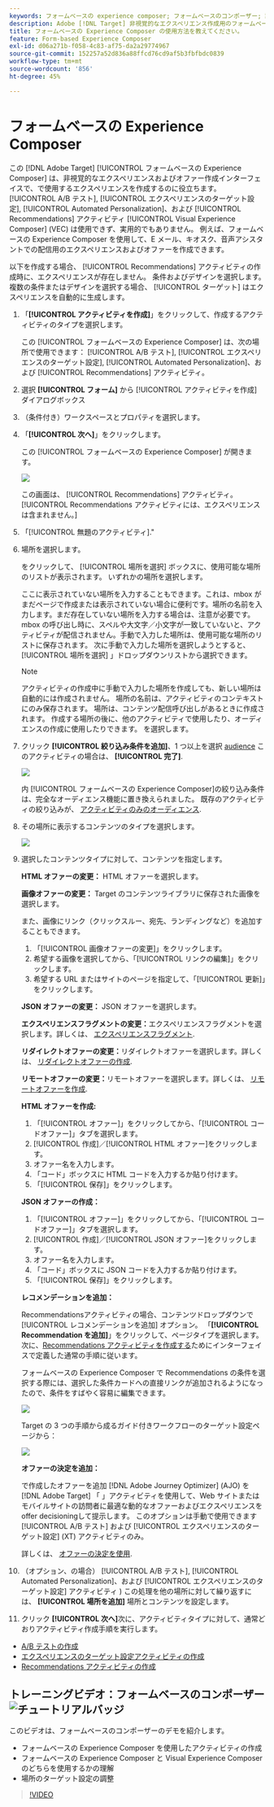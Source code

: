 ```yaml
---
keywords: フォームベースの experience composer; フォームベースのコンポーザー; 調整
description: Adobe [!DNL Target] 非視覚的なエクスペリエンス作成用のフォームベースの Experience Composer。 VEC が使用できない、または実用的でない場合に、このコンポーザーを使用します。
title: フォームベースの Experience Composer の使用方法を教えてください。
feature: Form-based Experience Composer
exl-id: d06a271b-f058-4c83-af75-da2a29774967
source-git-commit: 152257a52d836a88ffcd76cd9af5b3fbfbdc0839
workflow-type: tm+mt
source-wordcount: '856'
ht-degree: 45%

---
```


# フォームベースの Experience Composer

この [!DNL Adobe Target] [!UICONTROL フォームベースの Experience Composer] は、非視覚的なエクスペリエンスおよびオファー作成インターフェイスで、で使用するエクスペリエンスを作成するのに役立ちます。 [!UICONTROL A/B テスト], [!UICONTROL エクスペリエンスのターゲット設定], [!UICONTROL Automated Personalization]、および [!UICONTROL Recommendations] アクティビティ [!UICONTROL Visual Experience Composer] (VEC) は使用できず、実用的でもありません。 例えば、フォームベースの Experience Composer を使用して、E メール、キオスク、音声アシスタントでの配信用のエクスペリエンスおよびオファーを作成できます。

以下を作成する場合、 [!UICONTROL Recommendations] アクティビティの作成時に、エクスペリエンスが存在しません。 条件およびデザインを選択します。複数の条件またはデザインを選択する場合、 [!UICONTROL ターゲット] はエクスペリエンスを自動的に生成します。

1. 「**[!UICONTROL アクティビティを作成]**」をクリックして、作成するアクティビティのタイプを選択します。

   この [!UICONTROL フォームベースの Experience Composer] は、次の場所で使用できます： [!UICONTROL A/B テスト], [!UICONTROL エクスペリエンスのターゲット設定], [!UICONTROL Automated Personalization]、および [!UICONTROL Recommendations] アクティビティ。

1. 選択 **[!UICONTROL フォーム]** から [!UICONTROL アクティビティを作成] ダイアログボックス

1. （条件付き）ワークスペースとプロパティを選択します。

1. 「**[!UICONTROL 次へ]**」をクリックします。

   この [!UICONTROL フォームベースの Experience Composer] が開きます。

   ![](assets/location_refinements.png)

   この画面は、 [!UICONTROL Recommendations] アクティビティ。 [!UICONTROL Recommendations アクティビティには、エクスペリエンスは含まれません。]

1. 「[!UICONTROL 無題のアクティビティ].&quot;
1. 場所を選択します。

   をクリックして、 [!UICONTROL 場所を選択] ボックスに、使用可能な場所のリストが表示されます。 いずれかの場所を選択します。

   ここに表示されていない場所を入力することもできます。これは、mbox がまだページで作成または表示されていない場合に便利です。場所の名前を入力します。まだ存在していない場所を入力する場合は、注意が必要です。mbox の呼び出し時に、スペルや大文字／小文字が一致していないと、アクティビティが配信されません。手動で入力した場所は、使用可能な場所のリストに保存されます。 次に手動で入力した場所を選択しようとすると、 [!UICONTROL 場所を選択] 」ドロップダウンリストから選択できます。

   >[!NOTE]
   >
   >アクティビティの作成中に手動で入力した場所を作成しても、新しい場所は自動的には作成されません。 場所の名前は、アクティビティのコンテキストにのみ保存されます。 場所は、コンテンツ配信呼び出しがあるときに作成されます。 作成する場所の後に、他のアクティビティで使用したり、オーディエンスの作成に使用したりできます。 を選択します。

1. クリック **[!UICONTROL 絞り込み条件を追加]**、1 つ以上を選択 [audience](/help/main/c-target/target.md#concept_A782F8481A5041EBA75103CB26376522) このアクティビティの場合は、 **[!UICONTROL 完了]**.

   ![](assets/location_refinements_2.png)

   内 [!UICONTROL フォームベースの Experience Composer]の絞り込み条件は、完全なオーディエンス機能に置き換えられました。 既存のアクティビティの絞り込みが、 [アクティビティのみのオーディエンス](/help/main/c-target/creating-activity-only-audience.md#concept_A6BADCF530ED4AE1852E677FEBE68483).

1. その場所に表示するコンテンツのタイプを選択します。

   ![](assets/form_content.png)

1. 選択したコンテンツタイプに対して、コンテンツを指定します。

   **HTML オファーの変更：** HTML オファーを選択します。

   **画像オファーの変更：** Target のコンテンツライブラリに保存された画像を選択します。

   また、画像にリンク（クリックスルー、宛先、ランディングなど）を追加することもできます。

   1. 「[!UICONTROL 画像オファーの変更]」をクリックします。
   1. 希望する画像を選択してから、「[!UICONTROL リンクの編集]」をクリックします。
   1. 希望する URL またはサイトのページを指定して、「[!UICONTROL 更新]」をクリックします。

   **JSON オファーの変更：** JSON オファーを選択します。

   **エクスペリエンスフラグメントの変更：**&#x200B;エクスペリエンスフラグメントを選択します。詳しくは、 [エクスペリエンスフラグメント](/help/main/c-experiences/c-manage-content/aem-experience-fragments.md).

   **リダイレクトオファーの変更：**&#x200B;リダイレクトオファーを選択します。詳しくは、 [リダイレクトオファーの作成](/help/main/c-experiences/c-manage-content/offer-redirect.md).

   **リモートオファーの変更：**&#x200B;リモートオファーを選択します。詳しくは、 [リモートオファーを作成](/help/main/c-experiences/c-manage-content/about-remote-offers.md).

   **HTML オファーを作成:**

   1. 「[!UICONTROL オファー]」をクリックしてから、「[!UICONTROL コードオファー]」タブを選択します。
   1. [!UICONTROL 作成]／[!UICONTROL HTML オファー]をクリックします。
   1. オファー名を入力します。
   1. 「コード」ボックスに HTML コードを入力するか貼り付けます。
   1. 「[!UICONTROL 保存]」をクリックします。

   **JSON オファーの作成：**

   1. 「[!UICONTROL オファー]」をクリックしてから、「[!UICONTROL コードオファー]」タブを選択します。
   1. [!UICONTROL 作成]／[!UICONTROL JSON オファー]をクリックします。
   1. オファー名を入力します。
   1. 「コード」ボックスに JSON コードを入力するか貼り付けます。
   1. 「[!UICONTROL 保存]」をクリックします。

   **レコメンデーションを追加：**

   Recommendationsアクティビティの場合、コンテンツドロップダウンで [!UICONTROL レコメンデーションを追加] オプション。 「**[!UICONTROL Recommendation を追加]**」をクリックして、ページタイプを選択します。次に、[Recommendations アクティビティを作成する](/help/main/c-recommendations/t-create-recs-activity/create-recs-activity.md)ためにインターフェイスで定義した通常の手順に従います。

   フォームベースの Experience Composer で Recommendations の条件を選択する際には、選択した条件カードへの直接リンクが追加されるようになったので、条件をすばやく容易に編集できます。

   ![](assets/change_criteria.png)

   Target の 3 つの手順から成るガイド付きワークフローのターゲット設定ページから：

   ![](assets/change_criteria_2.png)

   **オファーの決定を追加：**

   で作成したオファーを追加 [!DNL Adobe Journey Optimizer] (AJO) を [!DNL Adobe Target] 「 」アクティビティを使用して、Web サイトまたはモバイルサイトの訪問者に最適な動的なオファーおよびエクスペリエンスをoffer decisioningして提示します。 このオプションは手動で使用できます [!UICONTROL A/B テスト] および [!UICONTROL エクスペリエンスのターゲット設定] (XT) アクティビティのみ。

   詳しくは、 [オファーの決定を使用](/help/main/c-integrating-target-with-mac/ajo/offer-decision.md).

1. （オプション、の場合） [!UICONTROL A/B テスト], [!UICONTROL Automated Personalization]、および [!UICONTROL エクスペリエンスのターゲット設定] アクティビティ ) この処理を他の場所に対して繰り返すには、 **[!UICONTROL 場所を追加]** 場所とコンテンツを設定します。
1. クリック **[!UICONTROL 次へ]**&#x200B;次に、アクティビティタイプに対して、通常どおりアクティビティ作成手順を実行します。

* [A/B テストの作成](/help/main/c-activities/t-test-ab/t-test-create-ab/test-create-ab.md)
* [エクスペリエンスのターゲット設定アクティビティの作成](/help/main/c-activities/t-experience-target/t-xt-create/xt-create.md#task_D6B3429AC31549E1A70EDF04B3DDC765)
* [Recommendations アクティビティの作成](/help/main/c-recommendations/t-create-recs-activity/create-recs-activity.md#task_6874328773C64C44A73F0A130AD3F96F)

## トレーニングビデオ：フォームベースのコンポーザー ![チュートリアルバッジ](/help/main/assets/tutorial.png)

このビデオは、フォームベースのコンポーザーのデモを紹介します。

* フォームベースの Experience Composer を使用したアクティビティの作成
* フォームベースの Experience Composer と Visual Experience Composer のどちらを使用するかの理解
* 場所のターゲット設定の調整

>[!VIDEO](https://video.tv.adobe.com/v/17390)
